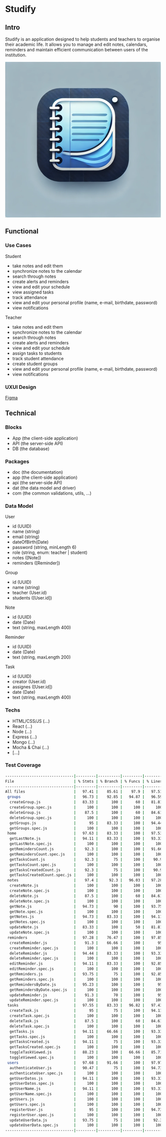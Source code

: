 # Studify

## Intro
Studify is an application designed to help students and teachers to organise their academic life. It allows you to manage and edit notes, calendars, reminders and maintain efficient communication between users of the institution.

![alt text](Studify_logo_.png)

## Functional

### Use Cases

Student
- take notes and edit them
- synchronize notes to the calendar
- search through notes
- create alerts and reminders
- view and edit your schedule
- view assigned tasks
- track attendance
- view and edit your personal profile (name, e-mail, birthdate, password)
- view notifications

Teacher
- take notes and edit them
- synchronize notes to the calendar
- search through notes
- create alerts and reminders
- view and edit your schedule
- assign tasks to students
- track student attendance
- create student groups
- view and edit your personal profile (name, e-mail, birthdate, password)
- view notifications


### UXUI Design
[Figma](https://www.figma.com/proto/x7oiMpA4G1hKMu6RwslWb8/Studify?node-id=1-1742&node-type=canvas&t=vTuePcD21zr1HVWI-0&scaling=scale-down&content-scaling=fixed&page-id=0%3A1&starting-point-node-id=1%3A1742)

## Technical

### Blocks
- App (the client-side application)
- API (the server-side API)
- DB (the database)

### Packages
- doc (the documentation)
- app (the client-side application)
- api (the server-side API)
- dat (the data model and driver)
- com (the common validations, utils, ...)


### Data Model

User 
- id (UUID)
- name (string)
- email (string)
- dateOfBirth(Date)
- password (string, minLength 6)
- role (string, enum: teacher | student)
- notes ([Note])
- reminders ([Reminder])

Group
- id (UUID)
- name (string)
- teacher (User.id)
- students ([User.id])

Note
- id (UUID)
- date (Date)
- text (string, maxLength 400)

Reminder
- id (UUID)
- date (Date)
- text (string, maxLength 200)

Task
- id (UUID)
- creator (User.id)
- assignes ([User.id])
- date (Date)
- text (string, maxLength 400)


### Techs

- HTML/CSS/JS (...)
- React (...)
- Node (...)
- Express (...)
- Mongo (...)
- Mocha & Chai (...)
- [...]

### Test Coverage

```sh
-------------------------------|---------|----------|---------|---------|-------------------
File                           | % Stmts | % Branch | % Funcs | % Lines | Uncovered Line #s 
-------------------------------|---------|----------|---------|---------|-------------------
All files                      |   97.41 |    85.61 |    97.9 |   97.51 |                  
 groups                        |   96.73 |    92.85 |   94.87 |   96.59 |                   
  createGroup.js               |   83.33 |      100 |      60 |   81.81 | 10,15            
  createGroup.spec.js          |     100 |      100 |     100 |     100 |                  
  deleteGroup.js               |    87.5 |      100 |      60 |   84.61 | 10,17            
  deleteGroup.spec.js          |     100 |      100 |     100 |     100 |                  
  getGroups.js                 |      95 |    83.33 |     100 |   94.44 | 36               
  getGroups.spec.js            |     100 |      100 |     100 |     100 |                  
 home                          |   97.63 |    83.33 |     100 |   97.53 |                  
  getLastNote.js               |   94.11 |    83.33 |     100 |   93.33 | 26                
  getLastNote.spec.js          |     100 |      100 |     100 |     100 |                  
  getRemindersCount.js         |    92.3 |      100 |     100 |   91.66 | 12               
  getRemindersCount.spec.js    |     100 |      100 |     100 |     100 |                  
  getTasksCount.js             |    92.3 |       75 |     100 |    90.9 | 18               
  getTasksCount.spec.js        |     100 |      100 |     100 |     100 |                  
  getTasksCreatedCount.js      |    92.3 |       75 |     100 |    90.9 | 18               
  getTasksCreatedCount.spec.js |     100 |      100 |     100 |     100 |                  
 notes                         |    97.4 |     92.3 |   96.03 |   97.28 |                  
  createNote.js                |     100 |      100 |     100 |     100 |                  
  createNote.spec.js           |     100 |      100 |     100 |     100 |                  
  deleteNote.js                |    87.5 |      100 |      60 |   84.61 | 10,17            
  deleteNote.spec.js           |     100 |      100 |     100 |     100 |                  
  getNote.js                   |   94.73 |       90 |     100 |   93.75 | 27               
  getNote.spec.js              |     100 |      100 |     100 |     100 |                  
  getNotes.js                  |   94.73 |    83.33 |     100 |   94.11 | 31               
  getNotes.spec.js             |     100 |      100 |     100 |     100 |                  
  updateNote.js                |   83.33 |      100 |      50 |   81.81 | 11,16            
  updateNote.spec.js           |     100 |      100 |     100 |     100 |                  
 reminders                     |   97.28 |    76.47 |     100 |   97.85 |                  
  createReminder.js            |    91.3 |    66.66 |     100 |      95 | 32               
  createReminder.spec.js       |     100 |      100 |     100 |     100 |                  
  deleteReminder.js            |   94.44 |    83.33 |     100 |   93.33 | 28               
  deleteReminder.spec.js       |     100 |      100 |     100 |     100 |                  
  editReminder.js              |   94.11 |    83.33 |     100 |   92.85 | 23               
  editReminder.spec.js         |     100 |      100 |     100 |     100 |                  
  getReminders.js              |   93.75 |       75 |     100 |   92.85 | 23               
  getReminders.spec.js         |     100 |      100 |     100 |     100 |                  
  getRemindersByDate.js        |   95.23 |      100 |     100 |      95 | 13               
  getRemindersByDate.spec.js   |     100 |      100 |     100 |     100 |                  
  updateReminder.js            |    91.3 |       70 |     100 |      95 | 37               
  updateReminder.spec.js       |     100 |      100 |     100 |     100 |                  
 tasks                         |   97.55 |    83.33 |   96.82 |   97.43 |                  
  createTask.js                |      95 |       75 |     100 |   94.11 | 28                
  createTask.spec.js           |     100 |      100 |     100 |     100 |                  
  deleteTask.js                |    87.5 |      100 |      60 |   84.61 | 10,17            
  deleteTask.spec.js           |     100 |      100 |     100 |     100 |                  
  getTasks.js                  |   94.11 |    66.66 |     100 |   93.33 | 27               
  getTasks.spec.js             |     100 |      100 |     100 |     100 |                  
  getTasksCreated.js           |   94.11 |       75 |     100 |   93.33 | 27               
  getTasksCreated.spec.js      |     100 |      100 |     100 |     100 |                  
  toggleTaskViewed.js          |   88.23 |      100 |   66.66 |   85.71 | 13,22            
  toggleViewed.spec.js         |     100 |      100 |     100 |     100 |                  
 users                         |   97.68 |    91.66 |     100 |   97.97 |                  
  authenticateUser.js          |   90.47 |       75 |     100 |   94.73 | 20               
  authenticateUser.spec.js     |     100 |      100 |     100 |     100 |                  
  getUserDatos.js              |   94.11 |      100 |     100 |   93.33 | 15               
  getUserDatos.spec.js         |     100 |      100 |     100 |     100 |                  
  getUserName.js               |   94.11 |      100 |     100 |   93.33 | 15               
  getUserName.spec.js          |     100 |      100 |     100 |     100 |                  
  getUsers.js                  |     100 |      100 |     100 |     100 |                  
  getUsers.spec.js             |     100 |      100 |     100 |     100 |                  
  registerUser.js              |      95 |      100 |     100 |   94.73 | 21               
  registerUser.spec.js         |     100 |      100 |     100 |     100 |                  
  updateUserData.js            |   93.75 |       75 |     100 |    92.3 | 24               
  updateUserData.spec.js       |     100 |      100 |     100 |     100 |                  
-------------------------------|---------|----------|---------|---------|-------------------
```